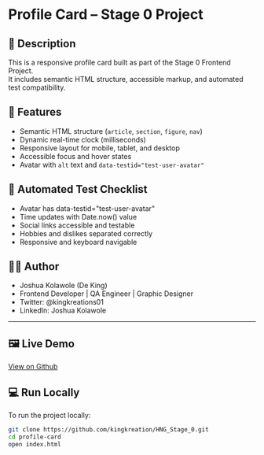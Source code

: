 # Profile Card – Stage 0 Project

## 👤 Description
This is a responsive profile card built as part of the Stage 0 Frontend Project.  
It includes semantic HTML structure, accessible markup, and automated test compatibility.

## 🧩 Features
- Semantic HTML structure (`article`, `section`, `figure`, `nav`)
- Dynamic real-time clock (milliseconds)
- Responsive layout for mobile, tablet, and desktop
- Accessible focus and hover states
- Avatar with `alt` text and `data-testid="test-user-avatar"`

## 🧪 Automated Test Checklist
- Avatar has data-testid="test-user-avatar"
- Time updates with Date.now() value
- Social links accessible and testable
- Hobbies and dislikes separated correctly
- Responsive and keyboard navigable

## 👨‍💻 Author

- Joshua Kolawole (De King)
- Frontend Developer | QA Engineer | Graphic Designer
- Twitter: @kingkreations01
- LinkedIn: Joshua Kolawole

---

## 🖼️ Live Demo
[View on Github](https://kingkreation.github.io/HNG_Stage_0/)

## 💻 Run Locally
To run the project locally:
```bash
git clone https://github.com/kingkreation/HNG_Stage_0.git
cd profile-card
open index.html


